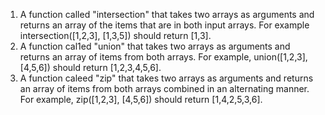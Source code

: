 1. A function called "intersection" that takes two arrays as arguments and returns an array of the items that are in both input arrays. For example intersection([1,2,3], [1,3,5]) should return [1,3].
1. A function cal1ed "union" that takes two arrays as arguments and returns an array of items from both arrays. For example, union([1,2,3], [4,5,6]) should return [1,2,3,4,5,6].
1. A function caleed "zip" that takes two arrays as arguments and returns an array of items from both arrays combined in an alternating manner. For example, zip([1,2,3], [4,5,6]) should return [1,4,2,5,3,6].